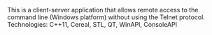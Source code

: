 This is a client-server application that allows remote access to the command line (Windows platform) without using the Telnet protocol.
Technologies: C++11, Cereal, STL, QT, WinAPI, ConsoleAPI
